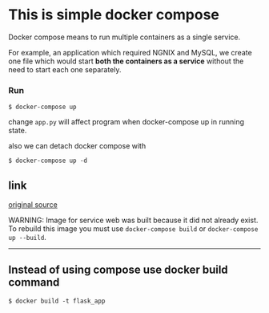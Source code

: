 
# This is simple docker compose

Docker compose means to run multiple containers as a single service.

For example, an application which required NGNIX and MySQL, we create one file which would start **both the containers as a service** without the need to start each one separately.


### Run

`$ docker-compose up`

change `app.py` will affect program when docker-compose up in running state.

also we can detach docker compose with

`$ docker-compose up -d`

## link

[original source](https://docs.docker.com/compose/gettingstarted/)


WARNING: Image for service web was built because it did not already exist. To rebuild this image you must use `docker-compose build` or `docker-compose up --build`.

---

## Instead of using compose use docker build command

```
$ docker build -t flask_app 
```
